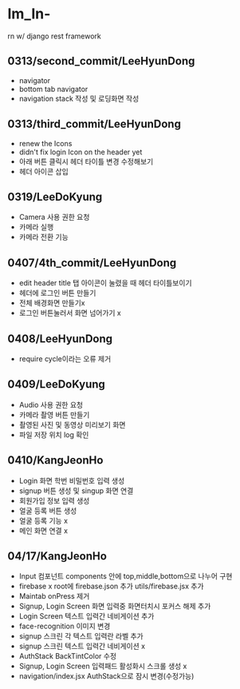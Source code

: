 # Im_In-
rn w/ django rest framework

## 0313/second_commit/LeeHyunDong
 - navigator
 - bottom tab navigator
 - navigation stack 작성 및 로딩화면 작성

## 0313/third_commit/LeeHyunDong
- renew the Icons
- didn't fix login Icon on the header yet
- 아래 버튼 클릭시 헤더 타이틀 변경 수정해보기
- 헤더 아이콘 삽입

## 0319/LeeDoKyung
- Camera 사용 권한 요청
- 카메라 실행
- 카메라 전환 기능

## 0407/4th_commit/LeeHyunDong
- edit header title 탭 아이콘이 눌렸을 때 헤더 타이틀보이기
- 헤더에 로그인 버튼 만들기
- 전체 배경화면 만들기x
- 로그인 버튼눌러서 화면 넘어가기 x

## 0408/LeeHyunDong
- require cycle이라는 오류 제거

## 0409/LeeDoKyung
- Audio 사용 권한 요청
- 카메라 촬영 버튼 만들기
- 촬영된 사진 및 동영상 미리보기 화면
- 파일 저장 위치 log 확인

## 0410/KangJeonHo
- Login 화면 학번 비밀번호 입력 생성
- signup 버튼 생성 및 singup 화면 연결
- 회원가입 정보 입력 생성
- 얼굴 등록 버튼 생성
- 얼굴 등록 기능 x
- 메인 화면 연결 x
## 04/17/KangJeonHo
- Input 컴포넌트 components 안에 top,middle,bottom으로 나누어 구현
- firebase x root에 firebase.json 추가 utils/firebase.jsx 추가
- Maintab onPress 제거
- Signup, Login Screen 화면 입력중 화면터치시 포커스 해제 추가
- Login Screen 텍스트 입력간 네비게이션 추가
- face-recognition 이미지 변경
- signup 스크린 각 텍스트 입력란 라벨 추가
- signup 스크린 텍스트 입력간 네비게이션 x
- AuthStack BackTintColor 수정
- Signup, Login Screen 입력패드 활성화시 스크롤 생성 x
- navigation/index.jsx AuthStack으로 잠시 변경(수정가능)
